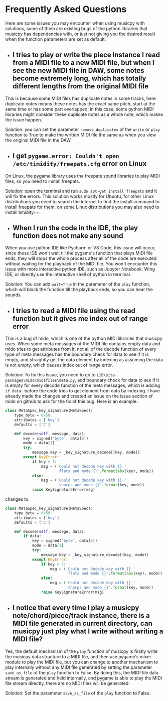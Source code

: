 # Frequently Asked Questions

Here are some issues you may encounter when using musicpy with solutions, some of them are existing bugs of the python libraries that musicpy has dependencies with, or just not giving you the desired result when the function parameters are set as default.

* ## I tries to play or write the piece instance I read from a MIDI file to a new MIDI file, but when I see the new MIDI file in DAW, some notes become extremely long, which has totally different lengths from the original MIDI file

This is because some MIDI files has duplicate notes in some tracks, here duplicate notes means these notes has the exact same pitch, start at the same time or has some part overlapped, in this case, some python MIDI libraries might consider these duplicate notes as a whole note, which makes the issue happen.

Solution: you can set the parameter `remove_duplicates` of the `write` or `play` function to True to make the written MIDI file the same as when you view the original MIDI file in the DAW.

* ## I get `pygame.error: Couldn't open /etc/timidity/freepats.cfg` error on Linux
On Linux, the pygame library uses the freepats sound libraries to play MIDI files, so you need to install freepats.

Solution: open the terminal and run `sudo apt-get install freepats` and it will fix the errors. This solution works mostly for Ubuntu, for other Linux distributions you need to search the internet to find the install command to install freepats for them, on some Linux distributions you may also need to install timidity++.

* ## When I run the code in the IDE, the play function does not make any sound
When you use python IDE like Pycharm or VS Code, this issue will occur, since these IDE won't wait till the pygame's function that plays MIDI file ends, they will stops the whole process after all of the code are executed without waiting for the playback of the MIDI file. You won't encounter this issue with more interactive python IDE, such as Jupyter Notebook, Wing IDE, or directly use the interactive shell of python in terminal.

Solution: You can add `wait=True` in the parameter of the `play` function, which will block the function till the playback ends, so you can hear the sounds.

* ## I tries to read a MIDI file using the read function but it gives me index out of range error
This is a bug of mido, which is one of the python MIDI libraries that musicpy uses. When some meta messages of the MIDI file contains empty data and mido tries to get attributes from it, not all of the decode function of every type of meta messages has the boundary check for data to see if it is empty, and straightly get the data element by indexing as assuming the data is not empty, which causes index out of range error.

Solution: To fix this issue, you need to go to `Lib\site-packages\mido\midifiles\meta.py`, add boundary check for data to see if it is empty for every decode function of the meta messages, which is adding `if data:` before the code tries to get element from data by indexing. I have already made the changes and created an issue on the issue section of mido on github to ask for the fix of this bug. Here is an example:
```python
class MetaSpec_key_signature(MetaSpec):
    type_byte = 0x59
    attributes = ['key']
    defaults = ['C']

    def decode(self, message, data):
        key = signed('byte', data[0])
        mode = data[1]
        try:
            message.key = _key_signature_decode[(key, mode)]
        except KeyError:
            if key < 7:
                msg = ('Could not decode key with {} '
                       'flats and mode {}'.format(abs(key), mode))
            else:
                msg = ('Could not decode key with {} '
                       'sharps and mode {}'.format(key, mode))
            raise KeySignatureError(msg)
```
changes to:
```python
class MetaSpec_key_signature(MetaSpec):
    type_byte = 0x59
    attributes = ['key']
    defaults = ['C']

    def decode(self, message, data):
        if data:
            key = signed('byte', data[0])
            mode = data[1]
            try:
                message.key = _key_signature_decode[(key, mode)]
            except KeyError:
                if key < 7:
                    msg = ('Could not decode key with {} '
                           'flats and mode {}'.format(abs(key), mode))
                else:
                    msg = ('Could not decode key with {} '
                           'sharps and mode {}'.format(key, mode))
                raise KeySignatureError(msg)
```

* ## I notice that every time I play a musicpy note/chord/piece/track instance, there is a MIDI file generated in current directory, can musicpy just play what I write without writing a MIDI file?
Yes, the default mechanism of the `play` function of musicpy is firstly write the musicpy data structure to a MIDI file, and then use pygame's mixer module to play the MIDI file, but you can change to another mechanism to play internally without any MIDI file generated by setting the parameter `save_as_file` of the `play` function to False. By doing this, the MIDI file data stream is generated and held internally, and pygame is able to play the MIDI file stream directly, there are no MIDI files will be generated.

Solution: Set the parameter `save_as_file` of the `play` function to False.
